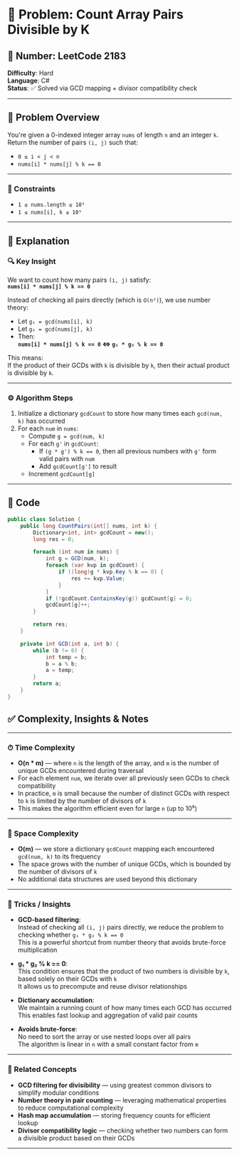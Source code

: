 # 🧩 Problem: Count Array Pairs Divisible by K  
## 🔢 Number: LeetCode 2183  
**Difficulty**: Hard  
**Language**: C#  
**Status**: ✅ Solved via GCD mapping + divisor compatibility check

---

## 📜 Problem Overview

You're given a 0-indexed integer array `nums` of length `n` and an integer `k`.  
Return the number of pairs `(i, j)` such that:

- `0 ≤ i < j < n`  
- `nums[i] * nums[j] % k == 0`

---

### 🔢 Constraints
- `1 ≤ nums.length ≤ 10⁵`  
- `1 ≤ nums[i], k ≤ 10⁵`

---

## 🧠 Explanation

### 🔍 Key Insight

We want to count how many pairs `(i, j)` satisfy:  
**`nums[i] * nums[j] % k == 0`**

Instead of checking all pairs directly (which is `O(n²)`), we use number theory:

- Let `g₁ = gcd(nums[i], k)`  
- Let `g₂ = gcd(nums[j], k)`  
- Then:  
  **`nums[i] * nums[j] % k == 0` ⇔ `g₁ * g₂ % k == 0`**

This means:  
If the product of their GCDs with `k` is divisible by `k`, then their actual product is divisible by `k`.

---

### ⚙️ Algorithm Steps

1. Initialize a dictionary `gcdCount` to store how many times each `gcd(num, k)` has occurred
2. For each `num` in `nums`:
   - Compute `g = gcd(num, k)`
   - For each `g'` in `gcdCount`:
     - If `(g * g') % k == 0`, then all previous numbers with `g'` form valid pairs with `num`
     - Add `gcdCount[g']` to result
   - Increment `gcdCount[g]`

---

## 🧾 Code
```csharp
public class Solution {
    public long CountPairs(int[] nums, int k) {
        Dictionary<int, int> gcdCount = new();
        long res = 0;

        foreach (int num in nums) {
            int g = GCD(num, k);
            foreach (var kvp in gcdCount) {
                if ((long)g * kvp.Key % k == 0) {
                    res += kvp.Value;
                }
            }
            if (!gcdCount.ContainsKey(g)) gcdCount[g] = 0;
            gcdCount[g]++;
        }

        return res;
    }

    private int GCD(int a, int b) {
        while (b != 0) {
            int temp = b;
            b = a % b;
            a = temp;
        }
        return a;
    }
}
```

## ✅ Complexity, Insights & Notes

---

### ⏱ Time Complexity

- **O(n * m)** — where `n` is the length of the array, and `m` is the number of unique GCDs encountered during traversal  
- For each element `num`, we iterate over all previously seen GCDs to check compatibility  
- In practice, `m` is small because the number of distinct GCDs with respect to `k` is limited by the number of divisors of `k`  
- This makes the algorithm efficient even for large `n` (up to 10⁵)

---

### 🧠 Space Complexity

- **O(m)** — we store a dictionary `gcdCount` mapping each encountered `gcd(num, k)` to its frequency  
- The space grows with the number of unique GCDs, which is bounded by the number of divisors of `k`  
- No additional data structures are used beyond this dictionary

---

### 🧨 Tricks / Insights

- **GCD-based filtering**:  
  Instead of checking all `(i, j)` pairs directly, we reduce the problem to checking whether `g₁ * g₂ % k == 0`  
  This is a powerful shortcut from number theory that avoids brute-force multiplication

- **g₁ * g₂ % k == 0**:  
  This condition ensures that the product of two numbers is divisible by `k`, based solely on their GCDs with `k`  
  It allows us to precompute and reuse divisor relationships

- **Dictionary accumulation**:  
  We maintain a running count of how many times each GCD has occurred  
  This enables fast lookup and aggregation of valid pair counts

- **Avoids brute-force**:  
  No need to sort the array or use nested loops over all pairs  
  The algorithm is linear in `n` with a small constant factor from `m`

---

### 🔗 Related Concepts

- **GCD filtering for divisibility** — using greatest common divisors to simplify modular conditions  
- **Number theory in pair counting** — leveraging mathematical properties to reduce computational complexity  
- **Hash map accumulation** — storing frequency counts for efficient lookup  
- **Divisor compatibility logic** — checking whether two numbers can form a divisible product based on their GCDs


---

